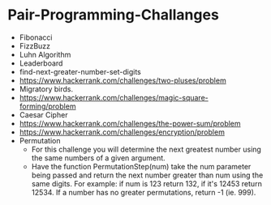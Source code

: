 # Pair-Programming-Challanges

- Fibonacci
- FizzBuzz
- Luhn Algorithm
- Leaderboard
- find-next-greater-number-set-digits
- https://www.hackerrank.com/challenges/two-pluses/problem
- Migratory birds.
- https://www.hackerrank.com/challenges/magic-square-forming/problem
- Caesar Cipher
- https://www.hackerrank.com/challenges/the-power-sum/problem
- https://www.hackerrank.com/challenges/encryption/problem
- Permutation
  - For this challenge you will determine the next greatest number using the same numbers of a given argument.
  - Have the function PermutationStep(num) take the num parameter being passed and return the next number greater than num using the same digits. For example: if num is 123 return 132, if it's 12453 return 12534. If a number has no greater permutations, return -1 (ie. 999).
